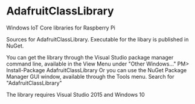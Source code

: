 # AdafruitClassLibrary
Windows IoT Core libraries for Raspberry Pi

Sources for AdafruitClassLibrary.  Executable for the libary is published in NuGet. 

You can get the library through the Visual Studio package manager command line, available in the View Menu under "Other Windows..."
    PM> Install-Package AdafruitClassLibrary 
Or you can use the NuGet Package Manager GUI window, available through the Tools menu. Search for "AdafruitClassLibrary"

The library requires Visual Studio 2015 and Windows 10

